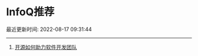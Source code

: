 # InfoQ推荐

最近更新时间: 2022-08-17 09:31:44

--- 
1. [开源如何助力软件开发团队](https://www.infoq.cn/article/UhDl1z5zO5qhiYkD4KES) 
